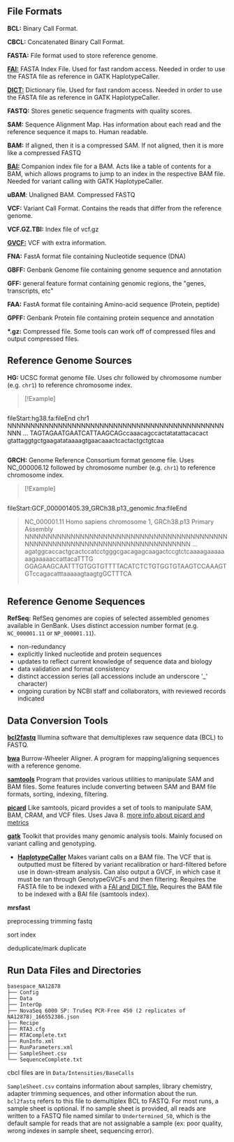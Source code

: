 ## File Formats
**BCL:** Binary Call Format.

**CBCL:** Concatenated Binary Call Format.

**FASTA:** File format used to store reference genome.

[**FAI:**](https://gatkforums.broadinstitute.org/gatk/discussion/1601/how-can-i-prepare-a-fasta-file-to-use-as-reference) FASTA Index File. Used for fast random access. Needed in order to use the FASTA file as reference in GATK HaplotypeCaller.

[**DICT:**](https://gatkforums.broadinstitute.org/gatk/discussion/1601/how-can-i-prepare-a-fasta-file-to-use-as-reference) Dictionary file. Used for fast random access. Needed in order to use the FASTA file as reference in GATK HaplotypeCaller.

**FASTQ:** Stores genetic sequence fragments with quality scores.

**SAM:** Sequence Alignment Map. Has information about each read and the reference sequence it maps to. Human readable.

**BAM:** If aligned, then it is a compressed SAM. If not aligned, then it is more like a compressed FASTQ

[**BAI:**](https://www.biostars.org/p/15847/) Companion index file for a BAM. Acts like a table of contents for a BAM, which allows programs to jump to an index in the respective BAM file. Needed for variant calling with GATK HaplotypeCaller.

**uBAM**: Unaligned BAM. Compressed FASTQ

**VCF:** Variant Call Format. Contains the reads that differ from the reference genome.

**VCF.GZ.TBI:** Index file of vcf.gz

[**GVCF:**](https://gatkforums.broadinstitute.org/gatk/discussion/4017/what-is-a-gvcf-and-how-is-it-different-from-a-regular-vcf) VCF with extra information.

**FNA:** FastA format file containing Nucleotide sequence (DNA)

**GBFF:** Genbank Genome file containing genome sequence and annotation

**GFF:** general feature format containing genomic regions, the "genes, transcripts, etc"

**FAA:** FastA format file containing Amino-acid sequence (Protein, peptide)

**GPFF:** Genbank Protein file containing protein sequence and annotation

**\*.gz:** Compressed file. Some tools can work off of compressed files and output compressed files.

## Reference Genome Sources
**HG:** UCSC format genome file. Uses chr followed by chromosome number (e.g. `chr1`) to reference chromosome index.
> [!Example]
> ```
fileStart:hg38.fa:fileEnd
chr1
NNNNNNNNNNNNNNNNNNNNNNNNNNNNNNNNNNNNNNNNNNNNNNNNNN
...
TAGTAGAATGAATCATTAAGCAGccaaacagccactatatattacacact
gtattaggtgctgaagatataaaagtgaacaaactcactactgctgtcaa
> ```

**GRCH:** Genome Reference Consortium format genome file. Uses NC_000006.12 followed by chromosome number (e.g. `chr1`) to reference chromosome index.
> [!Example]
> ```
fileStart:GCF_000001405.39_GRCh38.p13_genomic.fna:fileEnd
> NC_000001.11 Homo sapiens chromosome 1, GRCh38.p13 Primary Assembly
> NNNNNNNNNNNNNNNNNNNNNNNNNNNNNNNNNNNNNNNNNNNNNNNNNNNNNNNNNNNNNNNNNNNNNNNNNNNNNNNN
> ...
> agatggcaccactgcactccatcctgggcgacagagcaagactccgtctcaaaagaaaaaaagaaaaaccattacaTTTG
> GGAGAAGCAATTTGTGGTGTTTTACATCTCTGTGGTGTAAGTCCAAAGTGTccagacatttaaaaagtaagtgGCTTTCA
> ```

## Reference Genome Sequences
**RefSeq:** RefSeq genomes are copies of selected assembled genomes available in GenBank. Uses distinct accession number format  (e.g. `NC_000001.11` or `NP_000001.11`).

- non-redundancy
- explicitly linked nucleotide and protein sequences
- updates to reflect current knowledge of sequence data and biology
- data validation and format consistency
- distinct accession series (all accessions include an underscore '\_' character)
- ongoing curation by NCBI staff and collaborators, with reviewed records indicated

## Data Conversion Tools
[**bcl2fastq**](https://support.illumina.com/content/dam/illumina-support/documents/documentation/software_documentation/bcl2fastq/bcl2fastq2-v2-20-software-guide-15051736-03.pdf)
Illumina software that demultiplexes raw sequence data (BCL) to FASTQ.

[**bwa**](http://bio-bwa.sourceforge.net/bwa.shtml)
Burrow-Wheeler Aligner.
A program for mapping/aligning sequences with a reference genome.

[**samtools**](http://www.htslib.org/doc/samtools.html)
Program that provides various utilities to manipulate SAM and BAM files. Some features include converting between SAM and BAM file formats, sorting, indexing, filtering.

[**picard**](https://broadinstitute.github.io/picard/)
Like samtools, picard provides a set of tools to manipulate SAM, BAM, CRAM, and VCF files. Uses Java 8.
[more info about picard and metrics](https://www.broadinstitute.org/files/shared/mpg/plathumgen/plathumgen_fennell.pdf)

[**gatk**](https://software.broadinstitute.org/gatk/)
Toolkit that provides many genomic analysis tools. Mainly focused on variant calling and genotyping.
- [**HaplotypeCaller**](https://software.broadinstitute.org/gatk/documentation/tooldocs/4.0.4.0/org_broadinstitute_hellbender_tools_walkers_haplotypecaller_HaplotypeCaller.php)
Makes variant calls on a BAM file. The VCF that is outputted must be filtered by variant recalibration or hard-filtered before use in down-stream analysis. Can also output a GVCF, in which case it must be ran through GenotypeGVCFs and then filtering.
Requires the FASTA file to be indexed with a [FAI and DICT file.](https://gatkforums.broadinstitute.org/gatk/discussion/1601/how-can-i-prepare-a-fasta-file-to-use-as-reference)
Requires the BAM file to be indexed with a BAI file (samtools index).

**mrsfast**


preprocessing
trimming fastq

sort
index

deduplicate/mark duplicate

## Run Data Files and Directories

```
basespace_NA12878
├── Config
├── Data
├── InterOp
├── NovaSeq 6000 SP: TruSeq PCR-Free 450 (2 replicates of NA12878)_166552386.json
├── Recipe
├── RTA3.cfg
├── RTAComplete.txt
├── RunInfo.xml
├── RunParameters.xml
├── SampleSheet.csv
└── SequenceComplete.txt
```

cbcl files are in ```Data/Intensities/BaseCalls```

```SampleSheet.csv``` contains information about samples, library chemistry, adapter trimming sequences, and other information about the run. ```bcl2fastq``` refers to this file to demultiplex BCL to FASTQ. For most runs, a sample sheet is optional. If no sample sheet is provided, all reads are written to a FASTQ file named similar to ```Undertermined_S0```, which is the default sample for reads that are not assignable a sample (ex: poor quality, wrong indexes in sample sheet, sequencing error).
